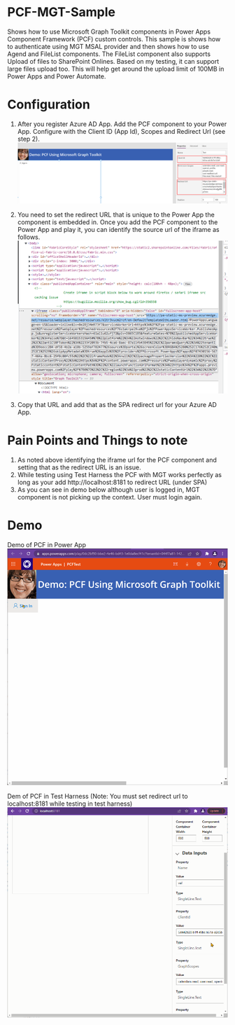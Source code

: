 # PCF-MGT-Sample
Shows how to use Microsoft Graph Toolkit components in Power Apps Component Framework (PCF) custom controls. This sample is shows how to authenticate using MGT MSAL provider and then shows how to use Agend and FileList components. 
The FileList component also supports Upload of files to SharePoint Onlines. Based on my testing, it can support large files upload too. This will help get around the upload limit of 100MB in Power Apps and Power Automate.

# Configuration
1. After you register Azure AD App. Add the PCF component to your Power App. Configure with the Client ID (App Id), Scopes and Redirect Url (see step 2).
![PCF with MGT in Power App](./PCFwithMGT/mgt-comp-in-powerapp.png)

2. You need to set the redirect URL that is unique to the Power App the component is embedded in. Once you add the PCF component to the Power App and play it, you can identify the source url of the iframe as follows.
![Identify iframe url of PCF](./PCFwithMGT/pcf-src.png)

3. Copy that URL and add that as the SPA redirect url for your Azure AD App. 

# Pain Points and Things to note
1. As noted above identifying the iframe url for the PCF component and setting that as the redirect URL is an issue.
2. While testing using Test Harness the PCF with MGT works perfectly as long as your add http://localhost:8181 to redirect URL (under SPA)
3. As you can see in demo below although user is logged in, MGT component is not picking up the context. User must login again.

# Demo
Demo of PCF in Power App
![Demo](./PCFwithMGT/mgt-in-pcf-in-powerapp.gif)


Dem of PCF in Test Harness (Note: You must set redirect url to localhost:8181 while testing in test harness)
![Demo](./PCFwithMGT/mgt-in-pcf.gif)